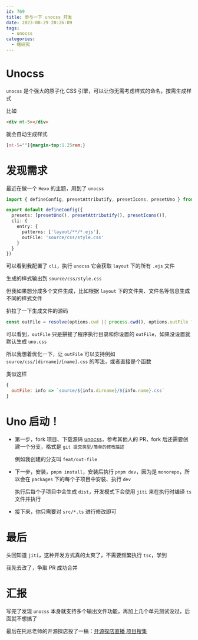 ```yaml
---
id: 769
title: 参与一下 unocss 开发
date: 2023-08-29 20:26:09
tags:
  - unocss
categories:
  - 瞎研究
---
```


# Unocss

`unocss` 是个强大的原子化 CSS 引擎，可以让你无需考虑样式的命名，按需生成样式

比如

```html
<div mt-5></div>
```

就会自动生成样式

```css
[mt-5=""]{margin-top:1.25rem;}
```

# 发现需求

最近在做一个 `Hexo` 的主题，用到了 `unocss`

```typescript
import { defineConfig, presetAttributify, presetIcons, presetUno } from 'unocss'

export default defineConfig({
  presets: [presetUno(), presetAttributify(), presetIcons()],
  cli: {
    entry: {
      patterns: ['layout/**/*.ejs'],
      outFile: 'source/css/style.css'
    }
  }
})
```

可以看到我配置了 `cli`，执行 `unocss` 它会获取 `layout` 下的所有 `.ejs` 文件

生成的样式输出到 `source/css/style.css`

但我如果想分成多个文件生成，比如根据 `layout` 下的文件夹、文件名等信息生成不同的样式文件

扒拉了一下生成文件的源码

```typescript
const outFile = resolve(options.cwd || process.cwd(), options.outFile ?? 'uno.css')
```

可以看到，`outFile` 只是拼接了程序执行目录和你设置的 `outFile`，如果没设置就默认生成 `uno.css`

所以我想着优化一下，让 `outFile` 可以支持例如 `source/css/[dirname]/[name].css` 的写法，或者直接是个函数

类似这样

```javascript
{
  outFile: info => `source/${info.dirname}/${info.name}.css`
}
```

# Uno 启动！

- 第一步，fork 项目、下载源码 [unocss](https://github.com/unocss/unocss)，参考其他人的 PR，fork 后还需要创建一个分支，格式是 `git 提交类型/简单的修改描述`

  例如我创建的分支叫 `feat/out-file`

- 下一步，安装，`pnpm install`，安装后执行 `pnpm dev`，因为是 `monorepo`，所以会在 `packages` 下的每个子项目中安装、执行 `dev`

  执行后每个子项目中会生成 `dist`，开发模式下会使用 `jiti` 来在执行时编译 `ts` 文件并执行

- 接下来，你只需要对 `src/*.ts` 进行修改即可

# 最后

头回知道 `jiti`，这种开发方式真的太爽了，不需要频繁执行 `tsc`，学到

我先去改了，争取 PR 成功合并

# 汇报

写完了发现 `unocss` 本身就支持多个输出文件功能，再加上几个单元测试没过，后面就不想搞了

最后在托尼老师的开源探店投了一稿：[开源探店直播 项目搜集](https://github.com/antfu/discussions/discussions/1#discussioncomment-7254789)
